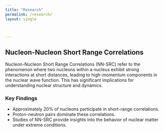 ```yaml
---
title: "Research"
permalink: /research/
layout: single



---
```


## Nucleon-Nucleon Short Range Correlations

Nucleon-Nucleon Short Range Correlations (NN-SRC) refer to the phenomenon where two nucleons within a nucleus exhibit strong interactions at short distances, leading to high-momentum components in the nuclear wave function. This has significant implications for understanding nuclear structure and dynamics.

### Key Findings

- Approximately 20% of nucleons participate in short-range correlations.
- Proton-neutron pairs dominate these correlations.
- Studies of NN-SRC provide insights into the behavior of nuclear matter under extreme conditions.


